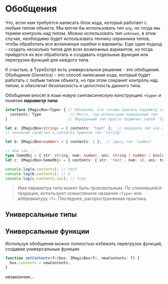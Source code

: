 
# Обобщения

Что, если нам требуется написать блок кода, который работает с любым типом объекта. Мы могли бы использовать тип `any`, но тогда мы теряем контроль над типом. Можно использовать тип `unknown`, в этом случае, необходимо будет использовать технику охранника типов, чтобы обработать все возможные ошибки и варианты. Еще один подход - создать несколько типов для всех возможных вариантов, но тогда прийдется их все обработать и создавать отдельные функции или перегрузки функций для каждого типа.

К счастью, в TypeScript есть универсальное решение - это обобщения. Обобщения (Generics) - это способ написания кода, который будет работать с любым типом объекта, но при этом сохранит контроль над типом, и обеспечит безопасность и целостность данного типа.

Обобщения вносят в язык новую синтаксическую конструкцию `<type>` и понятие ***параметр типа***

```ts
interface IMagicBox<Type> { // Объявили, что готовы принять параметр типа
  contents: Type             // Место, где используем переданный тип
}                           // Переданный тип просто подменит собой 'Type'

let a: IMagicBox<string> = { contents: 'text' };  // передали тип как аргумент
// значение свойства a.contents приняло тип 'string'

let b: IMagicBox<number> = { contents: 1 };  // здесь тип 'number'

// или так...
type SomeObj = { str: string, num: number, uni: string | number | boolean };
let c: IMagicBox<SomeObj> = { contents: { str: 'text', num: 10, uni: true } };

console.log(a.contents); // text
console.log(b.contents); // 1
console.log(c.contents.uni); // true
```

> Имя параметра типа может быть произвольным. По сложившейся традиции, используют осмысленное название `<Type>` или аббревиатуру `<T>`. Последнее, распространенная практика.

## Универсальные типы

## Универсальные функции

Используя обобщения можно полностью избежать перегрузок функций, создавая универсальные функции

```ts
function setContents<T>(box: IMagicBox<T>, newContents: T) {
  box.contents = newContents;
}
```

незакончен...
